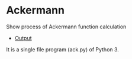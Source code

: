 # Ackermann

Show process of Ackermann function calculation

- [Output](http://gyafun.jp/ln/oraora/ack.html)

It is a single file program (ack.py) of Python 3.
